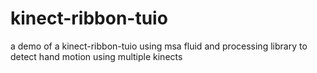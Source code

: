kinect-ribbon-tuio
==================

a demo of a kinect-ribbon-tuio using msa fluid and processing library to detect hand motion using multiple kinects
